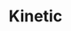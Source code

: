 ---
title: Kinetic
description: Your Guide to Using the Kinetic Theme for Magento
breadcrumb: /magento:Magento/!themes:Themes/!kinetic:Kinetic

---